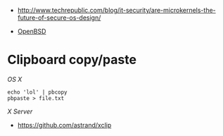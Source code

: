 - http://www.techrepublic.com/blog/it-security/are-microkernels-the-future-of-secure-os-design/

- [OpenBSD](http://www.openbsd.org/)

# Clipboard copy/paste
*OS X*
```
echo 'lol' | pbcopy
pbpaste > file.txt
```

*X Server*
- https://github.com/astrand/xclip
